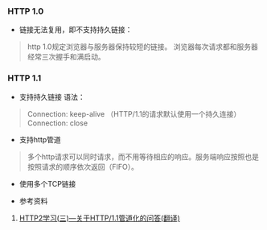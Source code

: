 ### HTTP 1.0
* 链接无法复用，即不支持持久链接：
> http 1.0规定浏览器与服务器保持较短的链接。
> 浏览器每次请求都和服务器经常三次握手和满启动。

### HTTP 1.1
* 支持持久链接
语法：
> Connection: keep-alive （HTTP/1.1的请求默认使用一个持久连接）
> Connection: close

* 支持http管道
> 多个http请求可以同时请求，而不用等待相应的响应。服务端响应按照也是按照请求的顺序依次返回（FIFO）。
* 使用多个TCP链接
> 


- 参考资料
1. [HTTP2学习(三)—关于HTTP/1.1管道化的问答(翻译)](https://jiaolonghuang.github.io/2015/08/16/http-pipelining/)
